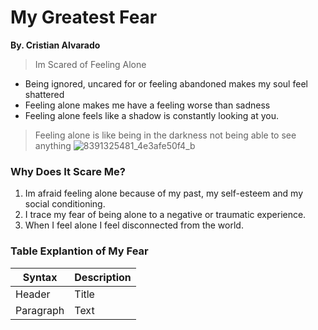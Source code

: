 # **My Greatest Fear**
__By. Cristian Alvarado__

> Im Scared of Feeling Alone
* Being ignored, uncared for or feeling abandoned makes my soul feel shattered
* Feeling alone makes me have a feeling worse than sadness
* Feeling alone feels like a shadow is constantly looking at you.

> Feeling alone is like being in the darkness not being able to see anything
![8391325481_4e3afe50f4_b](https://github.com/cristia-alvarado/My-Greatest-Fear.md/assets/167561717/f19d3657-87f3-415b-b205-7db2148768e8)

### **Why Does It Scare Me?**
1. Im afraid feeling alone because of my past, my self-esteem and my social conditioning.
2. I trace my fear of being alone to a negative or traumatic experience.
3. When I feel alone I feel disconnected from the world.

### **Table Explantion of My Fear**
| Syntax      | Description | 
| ----------- | ----------- |
| Header      | Title       |
| Paragraph   | Text        |





